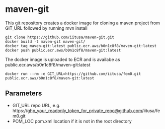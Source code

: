 # maven-git

This git repository creates a docker image for cloning a maven project from GIT_URL followed by running mvn install

```
git clone https://github.com/iitusa/maven-git.git
docker build -t maven-git maven-git/
docker tag maven-git:latest public.ecr.aws/b0n1c8f8/maven-git:latest
docker push public.ecr.aws/b0n1c8f8/maven-git:latest
```

The docker image is uploaded to ECR and is availabe as public.ecr.aws/b0n1c8f8/maven-git:latest
```
docker run --rm -e GIT_URL=https://github.com/iitusa/fem0.git public.ecr.aws/b0n1c8f8/maven-git:latest
```

## Parameters

* GIT_URL repo URL, e.g. https://ghp_your_readonly_token_for_private_repo@github.com/iitusa/fem0.git
* POM_LOC pom.xml location if it is not in the root directory
